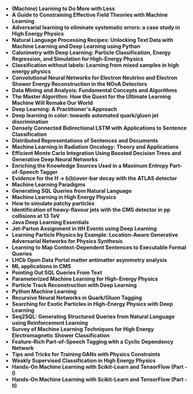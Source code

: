 
<ul>
  
 <li><b><a target="_blank" href="https://github.com/manjunath5496/Must-read-Books-and-Articles-on-AI/blob/master/bop(1).pdf" style="text-decoration:none;">(Machine) Learning to Do More with Less</a></b></li>
  
<li><b><a target="_blank" href="https://github.com/manjunath5496/Must-read-Books-and-Articles-on-AI/blob/master/bop(2).pdf" style="text-decoration:none;">A Guide to Constraining Effective Field Theories with Machine Learning</a></b></li>

<li><b><a target="_blank" href="https://github.com/manjunath5496/Must-read-Books-and-Articles-on-AI/blob/master/bop(3).pdf" style="text-decoration:none;">Adversarial learning to eliminate systematic errors: a case study in High Energy Physics</a></b></li>                         
  <li><b><a target="_blank" href="https://github.com/manjunath5496/Must-read-Books-and-Articles-on-AI/blob/master/bop(4).pdf" style="text-decoration:none;">Natural Language Processing Recipes: Unlocking Text Data with Machine Learning and Deep Learning using Python</a></b></li>
  
 <li><b><a target="_blank" href="https://github.com/manjunath5496/Must-read-Books-and-Articles-on-AI/blob/master/bop(5).pdf" style="text-decoration:none;">Calorimetry with Deep Learning: Particle Classification, Energy Regression, and Simulation for High-Energy Physics</a></b></li>  
 
   <li><b><a target="_blank" href="https://github.com/manjunath5496/Must-read-Books-and-Articles-on-AI/blob/master/bop(6).pdf" style="text-decoration:none;">Classification without labels: Learning from mixed samples in high energy physics</a></b></li>  
                                             

 <li><b><a target="_blank" href="https://github.com/manjunath5496/Must-read-Books-and-Articles-on-AI/blob/master/bop(7).pdf" style="text-decoration:none;">Convolutional Neural Networks for Electron Neutrino and Electron Shower Energy Reconstruction in the NOvA Detectors</a></b></li>
  
<li><b><a target="_blank" href="https://github.com/manjunath5496/Must-read-Books-and-Articles-on-AI/blob/master/bop(8).pdf" style="text-decoration:none;">Data Mining and Analysis: Fundamental Concepts and Algorithms</a></b></li>

<li><b><a target="_blank" href="https://github.com/manjunath5496/Must-read-Books-and-Articles-on-AI/blob/master/bop(9).pdf" style="text-decoration:none;">The Master Algorithm: How the Quest for the Ultimate Learning Machine Will Remake Our World</a></b></li>                         
  <li><b><a target="_blank" href="https://github.com/manjunath5496/Must-read-Books-and-Articles-on-AI/blob/master/bop(10).pdf" style="text-decoration:none;">Deep Learning: A Practitioner's Approach</a></b></li>  
                          
 <li><b><a target="_blank" href="https://github.com/manjunath5496/Must-read-Books-and-Articles-on-AI/blob/master/bop(11).pdf" style="text-decoration:none;">Deep learning in color: towards automated quark/gluon jet discrimination</a></b></li>
  
<li><b><a target="_blank" href="https://github.com/manjunath5496/Must-read-Books-and-Articles-on-AI/blob/master/bop(12).pdf" style="text-decoration:none;">Densely Connected Bidirectional LSTM with Applications to Sentence Classification</a></b></li>

<li><b><a target="_blank" href="https://github.com/manjunath5496/Must-read-Books-and-Articles-on-AI/blob/master/bop(13).pdf" style="text-decoration:none;">Distributed Representations of Sentences and Documents</a></b></li>                         
  <li><b><a target="_blank" href="https://github.com/manjunath5496/Must-read-Books-and-Articles-on-AI/blob/master/bop(14).pdf" style="text-decoration:none;">Machine Learning in Radiation Oncology: Theory and Applications</a></b></li>  
     <li><b><a target="_blank" href="https://github.com/manjunath5496/Must-read-Books-and-Articles-on-AI/blob/master/bop(15).pdf" style="text-decoration:none;">Efficient Monte Carlo Integration Using Boosted Decision Trees and Generative Deep Neural Networks</a></b></li>  
   <li><b><a target="_blank" href="https://github.com/manjunath5496/Must-read-Books-and-Articles-on-AI/blob/master/bop(16).pdf" style="text-decoration:none;">Enriching the Knowledge Sources Used in a Maximum Entropy Part-of-Speech Tagger</a></b></li>  
                                             

 <li><b><a target="_blank" href="https://github.com/manjunath5496/Must-read-Books-and-Articles-on-AI/blob/master/bop(17).pdf" style="text-decoration:none;">Evidence for the H &rarr; b(b)over-bar decay with the ATLAS detector</a></b></li>
  
<li><b><a target="_blank" href="https://github.com/manjunath5496/Must-read-Books-and-Articles-on-AI/blob/master/bop(18).pdf" style="text-decoration:none;">Machine Learning Paradigms</a></b></li>

<li><b><a target="_blank" href="https://github.com/manjunath5496/Must-read-Books-and-Articles-on-AI/blob/master/bop(19).pdf" style="text-decoration:none;">Generating SQL Queries from Natural Language</a></b></li>                         
  <li><b><a target="_blank" href="https://github.com/manjunath5496/Must-read-Books-and-Articles-on-AI/blob/master/bop(20).pdf" style="text-decoration:none;">Machine Learning in High Energy Physics</a></b></li>  
                          
 <li><b><a target="_blank" href="https://github.com/manjunath5496/Must-read-Books-and-Articles-on-AI/blob/master/bop(21).pdf" style="text-decoration:none;">How to simulate patchy particles</a></b></li>
  
<li><b><a target="_blank" href="https://github.com/manjunath5496/Must-read-Books-and-Articles-on-AI/blob/master/bop(22).pdf" style="text-decoration:none;">Identification of heavy-flavour jets with the CMS detector in pp collisions at 13 TeV</a></b></li>

<li><b><a target="_blank" href="https://github.com/manjunath5496/Must-read-Books-and-Articles-on-AI/blob/master/bop(23).pdf" style="text-decoration:none;">Java Deep Learning Essentials</a></b></li>                         
  <li><b><a target="_blank" href="https://github.com/manjunath5496/Must-read-Books-and-Articles-on-AI/blob/master/bop(24).pdf" style="text-decoration:none;">Jet-Parton Assignment in ttH Events using Deep Learning</a></b></li>
  
 <li><b><a target="_blank" href="https://github.com/manjunath5496/Must-read-Books-and-Articles-on-AI/blob/master/bop(25).pdf" style="text-decoration:none;">Learning Particle Physics by Example: Location-Aware Generative Adversarial Networks for Physics Synthesis</a></b></li>  
 
   <li><b><a target="_blank" href="https://github.com/manjunath5496/Must-read-Books-and-Articles-on-AI/blob/master/bop(26).pdf" style="text-decoration:none;">Learning to Map Context-Dependent Sentences to Executable Formal Queries</a></b></li>  
                                             

 <li><b><a target="_blank" href="https://github.com/manjunath5496/Must-read-Books-and-Articles-on-AI/blob/master/bop(27).pdf" style="text-decoration:none;">LHCb Open Data Portal matter antimatter asymmetry analysis</a></b></li>
  
<li><b><a target="_blank" href="https://github.com/manjunath5496/Must-read-Books-and-Articles-on-AI/blob/master/bop(28).pdf" style="text-decoration:none;">ML applications in CMS</a></b></li>

<li><b><a target="_blank" href="https://github.com/manjunath5496/Must-read-Books-and-Articles-on-AI/blob/master/bop(29).pdf" style="text-decoration:none;">Pointing Out SQL Queries From Text</a></b></li>                         
  <li><b><a target="_blank" href="https://github.com/manjunath5496/Must-read-Books-and-Articles-on-AI/blob/master/bop(30).pdf" style="text-decoration:none;">Parameterized Machine Learning for High-Energy Physics</a></b></li>  
   


 <li><b><a target="_blank" href="https://github.com/manjunath5496/Must-read-Books-and-Articles-on-AI/blob/master/bop(31).pdf" style="text-decoration:none;">Particle Track Reconstruction with Deep Learning</a></b></li>
  
<li><b><a target="_blank" href="https://github.com/manjunath5496/Must-read-Books-and-Articles-on-AI/blob/master/bop(32).pdf" style="text-decoration:none;">Python Machine Learning</a></b></li>

<li><b><a target="_blank" href="https://github.com/manjunath5496/Must-read-Books-and-Articles-on-AI/blob/master/bop(33).pdf" style="text-decoration:none;">Recursive Neural Networks in Quark/Gluon Tagging</a></b></li>                         
  <li><b><a target="_blank" href="https://github.com/manjunath5496/Must-read-Books-and-Articles-on-AI/blob/master/bop(34).pdf" style="text-decoration:none;">Searching for Exotic Particles in High-Energy Physics with Deep Learning</a></b></li>
  
 <li><b><a target="_blank" href="https://github.com/manjunath5496/Must-read-Books-and-Articles-on-AI/blob/master/bop(35).pdf" style="text-decoration:none;">Seq2SQL: Generating Structured Queries from Natural Language using Reinforcement Learning</a></b></li>  
 
   <li><b><a target="_blank" href="https://github.com/manjunath5496/Must-read-Books-and-Articles-on-AI/blob/master/bop(36).pdf" style="text-decoration:none;">Survey of Machine Learning Techniques for High Energy Electromagnetic Shower Classification</a></b></li>  
                                             

 <li><b><a target="_blank" href="https://github.com/manjunath5496/Must-read-Books-and-Articles-on-AI/blob/master/bop(37).pdf" style="text-decoration:none;">Feature-Rich Part-of-Speech Tagging with a Cyclic Dependency Network</a></b></li>
  
<li><b><a target="_blank" href="https://github.com/manjunath5496/Must-read-Books-and-Articles-on-AI/blob/master/bop(38).pdf" style="text-decoration:none;">Tips and Tricks for Training GANs with Physics Constraints</a></b></li>

<li><b><a target="_blank" href="https://github.com/manjunath5496/Must-read-Books-and-Articles-on-AI/blob/master/bop(39).pdf" style="text-decoration:none;">Weakly Supervised Classification in High Energy Physics</a></b></li>                         
  <li><b><a target="_blank" href="https://github.com/manjunath5496/Must-read-Books-and-Articles-on-AI/blob/master/bop(40).pdf" style="text-decoration:none;">Hands-On Machine Learning with Scikit-Learn and TensorFlow (Part - I)</a></b></li> 

<li><b><a target="_blank" href="https://github.com/manjunath5496/Must-read-Books-and-Articles-on-AI/blob/master/bop(41).pdf" style="text-decoration:none;">Hands-On Machine Learning with Scikit-Learn and TensorFlow (Part - II)</a></b></li> 









</ul>

